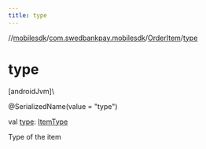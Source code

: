 ```yaml
---
title: type
---
```

//[mobilesdk](../../../index.html)/[com.swedbankpay.mobilesdk](../index.html)/[OrderItem](index.html)/[type](type.html)



# type



[androidJvm]\




@SerializedName(value = "type")



val [type](type.html): [ItemType](../-item-type/index.html)



Type of the item




